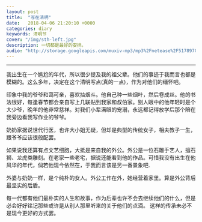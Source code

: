 ```yaml
---
layout: post
title:  "写在清明"
date:   2018-04-06 21:20:10 +0000
categories: diary
keywords: 清明节
cover: "/img/sth-left.jpg"
description: 一切都是最好的安排。
audio: "http://storage.googleapis.com/muxiv-mp3/mp3%2Fnetease%2F517897043?GoogleAccessId=51201153549-compute%40developer.gserviceaccount.com&Expires=1555416089&Signature=JxjcF%2FikT9mcRx23RbG4CI%2BP4iZ3r2lHcxnpefTWrLvrZEcshUzi9j2JvVgCwlVx5lJXr2nhpQkNPUCQzaKDyUgeRIPDKFi%2Bc9NA5GLWQ4n1Dj8I31AqY1XsCjeHVTybl9Okeh%2Fb%2BYjdNhaRp2zaRULrphXN2DW6G9V4FvEpfSd4Urtt1vnLDXE69OJA8NSNipluHdy0Vf1%2FNoIK22AVPIqz%2FqSNakZZXY%2FUHsqrThWAD0WArhee%2BiRSTFZSEsF9FtcnkDO3%2BENF0WK1C7ak%2FAW4EeGAMHc3J620HpH6uSaNnZ1N5TNwAIMzATH3PiNkROihA0ItXz6Y9eEDW%2Brkgg%3D%3D"
---
```


---
我出生在一个尴尬的年代，所以很少提及我的祖父辈。他们的事迹于我而言也都是模糊的。这么多年，决定在这个清明写点(真的一点)，作为对他们的缅怀吧。

印象中我的爷爷和蔼可亲，喜欢抽烟斗。他自己种一些烟叶，然后卷成丝。他的书法很好，每逢春节都会亲自写上几联贴到我家和叔伯家。别人眼中的他年轻时是个大少爷，晚年的他非常慈祥。对我们小辈满眼的宠溺，永远都记得放学后那个陪在我旁边看我写作业的爷爷。

奶奶家据说世代行医，也许大小姐无疑，但却是典型的传统女子，相夫教子一生，跟爷爷应该很般配罢。

如果说我还算有点文艺细胞，大抵是来自我的外公。外公是一位石雕手艺人，擅石狮、龙虎类雕刻。在老家一些老宅，据说还能看到他的作品。可惜我没有出生在他风华的年代，倘若他现今依然在，于我而言该是另一番景象吧.

外婆与奶奶一样，是个纯朴的女人。外公工作在外，她经营着家里。算是外公背后最坚实的后盾。

每一代都有他们最朴实的人生和故事，作为后辈也许不会去继续他们的什么，但是必会好好铭记那些或许是从别人那里听来的关于他们的点滴。
这样的传承未必不是现今更好的方式罢。